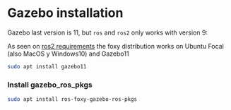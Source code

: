# Gazebo installation

Gazebo last version is 11, but `ros` and `ros2` only works with version 9:

As seen on [ros2 requirements](https://www.ros.org/reps/rep-2000.html#foxy-fitzroy-may-2020-may-2023) the foxy distribution works on Ubuntu Focal (also MacOS y Windows10) and Gazebo11

```bash
sudo apt install gazebo11
```



### Install gazebo_ros_pkgs

```bash
sudo apt install ros-foxy-gazebo-ros-pkgs
```

